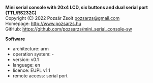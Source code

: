 **Mini serial console with 20x4 LCD, six buttons and dual serial port (TTL/RS232C)**  
Copyright (C) 2022 Pozsár Zsolt <pozsarzs@gmail.com>  
Homepage: <http://www.pozsarzs.hu>  
GitHub: <https://github.com/pozsarzs/mini_serial_console-sw>

**Software**

 - architecture:       arm
 - operation system:   -
 - version:            v0.1
 - language:           en
 - licence:            EUPL v1.1
 - remote access:      serial port
